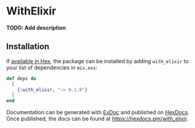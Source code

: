 # WithElixir

**TODO: Add description**

## Installation

If [available in Hex](https://hex.pm/docs/publish), the package can be installed
by adding `with_elixir` to your list of dependencies in `mix.exs`:

```elixir
def deps do
  [
    {:with_elixir, "~> 0.1.0"}
  ]
end
```

Documentation can be generated with [ExDoc](https://github.com/elixir-lang/ex_doc)
and published on [HexDocs](https://hexdocs.pm). Once published, the docs can
be found at <https://hexdocs.pm/with_elixir>.

